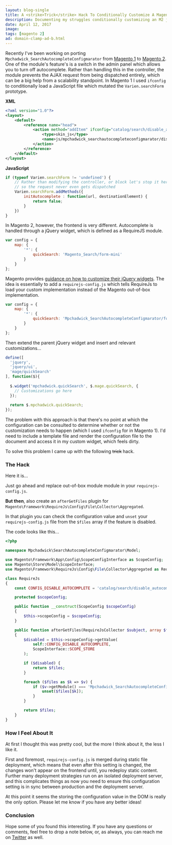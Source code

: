 ```yaml
---
layout: blog-single
title: A <strike>Trick</strike> Hack To Conditionally Customize A Magento 2 jQuery Widget
description: Documenting my struggles conditionally customizing an M2 jQuery widget
date: April 12, 2017
image:
tags: [magento 2]
ad: domain-clamp-ad-b.html
---
```


Recently I've been working on porting `Mpchadwick_SearchAutocompleteConfigmarator` from [Magento 1](https://github.com/mpchadwick/Mpchadwick_SearchAutocompleteConfigmarator) to [Magento 2](https://github.com/mpchadwick/Mpchadwick_SearchAutocompleteConfigmarator2). One of the module's feature's is a switch in the admin panel which allows you to turn off autocomplete. Rather than handling this in the controller, the module prevents the AJAX request from being dispatched entirely, which can be a big help from a scalability standpoint. In Magento 1 I used `ifconfig` to conditionally load a JavaScript file which mutated the `Varien.searchForm` prototype.

**XML**

```xml
<?xml version="1.0"?>
<layout>
    <default>
        <reference name="head">
            <action method="addItem" ifconfig="catalog/search/disable_autocomplete">
                <type>skin_js</type>
                <name>js/mpchadwick_searchautocompleteconfigmarator/disabler.js</name>
            </action>
        </reference>
    </default>
</layout>
```

**JavaScript**

```js
if (typeof Varien.searchForm != 'undefined') {
    // Rather than modifying the controller, or block let's stop it here
    // so the request never even gets dispatched
    Varien.searchForm.addMethods({
        initAutocomplete : function(url, destinationElement) {
            return false;
        }
    })
}
```

In Magento 2, however, the frontend is very different.<!-- excerpt_separator --> Autocomplete is handled through a jQuery widget, which is defined as a RequireJS module.

```js
var config = {
    map: {
        '*': {
            quickSearch: 'Magento_Search/form-mini'
        }
    }
};
```

Magento provides [guidance on how to customize their jQuery widgets](http://devdocs.magento.com/guides/v2.0/javascript-dev-guide/javascript/js_practice.html). The idea is essentially to add a `requirejs-config.js` which tells RequireJs to load your custom implementation instead of the Magento out-of-box implementation.

```js
var config = {
    map: {
        '*': {
            quickSearch: 'Mpchadwick_SearchAutocompleteConfigmarator/form-mini'
        }
    }
};
```

Then extend the parent jQuery widget and insert and relevant customizations...

```js
define([
  'jquery',
  'jquery/ui',
  'mage/quickSearch' 
], function($){
 
  $.widget('mpchadwick.quickSearch', $.mage.quickSearch, {
    // Customizations go here
  });
 
  return $.mpchadwick.quickSearch;
});
```

The problem with this approach is that there's no point at which the configuration can be consulted to determine whether or not the customization needs to happen (which I used `ifconfig` for in Magento 1). I'd need to include a template file and render the configuration file to the document and access it in my custom widget, which feels dirty.

To solve this problem I came up with the following <strike>trick</strike> hack.

### The Hack

Here it is...

Just go ahead and replace out-of-box module module in your `requirejs-config.js`.

**But then**, also create an `afterGetFiles` plugin for `Magento\Framework\RequireJs\Config\File\Collector\Aggregated`. 

In that plugin you can check the configuration value and `unset` your `requirejs-config.js` file from the `$files` array if the feature is disabled. 

The code looks like this...

```php
<?php

namespace Mpchadwick\SearchAutocompleteConfigmarator\Model;

use Magento\Framework\App\Config\ScopeConfigInterface as ScopeConfig;
use Magento\Store\Model\ScopeInterface;
use Magento\Framework\RequireJs\Config\File\Collector\Aggregated as RequireJsCollector;

class RequireJs
{
    const CONFIG_DISABLE_AUTOCOMPLETE = 'catalog/search/disable_autocomplete';

    protected $scopeConfig;

    public function __construct(ScopeConfig $scopeConfig)
    {
        $this->scopeConfig = $scopeConfig;
    }

    public function afterGetFiles(RequireJsCollector $subject, array $files)
    {
        $disabled = $this->scopeConfig->getValue(
            self::CONFIG_DISABLE_AUTOCOMPLETE,
            ScopeInterface::SCOPE_STORE
        );

        if ($disabled) {
            return $files;
        }

        foreach ($files as $k => $v) {
            if ($v->getModule() === 'Mpchadwick_SearchAutocompleteConfigmarator') {
                unset($files[$k]);
            }
        }

        return $files;
    }
}
```

### How I Feel About It

At first I thought this was pretty cool, but the more I think about it, the less I like it. 

First and foremost, `requirejs-config.js` is merged during static file deployment, which means that even after this setting is changed, the changes won't appear on the frontend until, you redeploy static content. Further many deployment strategies run on an isolated deployment server, and this complicates things as now you need to ensure this configuration setting is in sync between production and the deployment server.

At this point it seems the storing the configuration value in the DOM is really the only option. Please let me know if you have any better ideas!

### Conclusion

Hope some of you found this interesting. If you have any questions or comments, feel free to drop a note below, or, as always, you can reach me on [Twitter](http://twitter.com/maxpchadwick) as well.